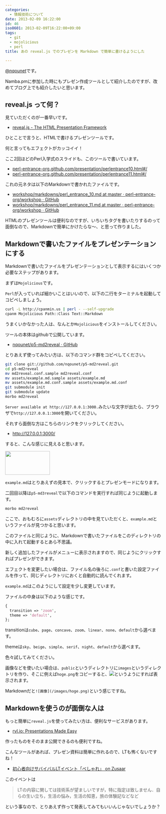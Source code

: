 ```yaml
---
categories:
  - 情報技術について
date: 2013-02-09 16:22:00
id: 46
iso8601: 2013-02-09T16:22:00+09:00
tags:
  - git
  - mojolicious
  - perl
title: あの reveal.js でのプレゼンを Markdown で簡単に書けるようにした

---
```


<p><a href="https://twitter.com/nqounet">@nqounet</a>です。</p>

<p>Namba.pmに参加した時にもプレゼン作成ツールとして紹介したのですが、改めてブログ上でも紹介したいと思います。</p>

<h2>reveal.js って何？</h2>

<p>見ていただくのが一番早いです。</p>

<ul>
<li><a href="http://lab.hakim.se/reveal-js/#/">reveal.js - The HTML Presentation Framework</a></li>
</ul>

<p>ひとことで言うと、HTMLで書けるプレゼンツールです。</p>

<p>何と言ってもエフェクトがカッコイイ！</p>

<p>ここ2回ほどのPerl入学式のスライドも、このツールで書いています。</p>

<ul>
<li><a href="http://www.perl-entrance.org/2012/handout/perlentrance10.html#/">perl-entrance-org.github.com/presentation/perlentrance10.html#/</a></li>
<li><a href="http://www.perl-entrance.org/2012/handout/perlentrance11.html#/">perl-entrance-org.github.com/presentation/perlentrance11.html#/</a></li>
</ul>

<p>これの元ネタは以下のMarkdownで書かれたファイルです。</p>

<ul>
<li><a href="https://github.com/perl-entrance-org/workshop/blob/master/markdowns/perl_entrance_10.md">workshop/markdowns/perl_entrance_10.md at master · perl-entrance-org/workshop · GitHub</a></li>
<li><a href="https://github.com/perl-entrance-org/workshop/blob/master/markdowns/perl_entrance_11.md">workshop/markdowns/perl_entrance_11.md at master · perl-entrance-org/workshop · GitHub</a></li>
</ul>

<p>HTMLのプレゼンツールは便利なのですが、いちいちタグを書いたりするのって面倒なので、Markdownで簡単にかけたらな〜、と思って作りました。</p>

<h2>Markdownで書いたファイルをプレゼンテーションにする</h2>

<p>Markdownで書いたファイルをプレゼンテーションとして表示するにはいくつか必要なステップがあります。</p>

<p>まずは<code>Mojolicious</code>です。</p>

<p><code>Perl</code>が入っていれば細かいことはいいので、以下の二行をターミナルを起動してコピペしましょう。</p>

```bash
curl -L http://cpanmin.us | perl - --self-upgrade
cpanm Mojolicious Path::Class Text::Markdown
```

<p>うまくいかなかった人は、なんとか<code>Mojolicious</code>をインストールしてください。</p>

<p>ツールの本体はgithubで公開しています。</p>

<ul>
<li><a href="https://github.com/nqounet/p5-md2reveal">nqounet/p5-md2reveal · GitHub</a></li>
</ul>

<p>とりあえず使ってみたい方は、以下のコマンド群をコピペしてください。</p>

```bash
git clone git://github.com/nqounet/p5-md2reveal.git
cd p5-md2reveal
mv md2reveal.conf.sample md2reveal.conf
mv assets/example.md.sample assets/example.md
mv assets/example.md.conf.sample assets/example.md.conf
git submodule init
git submodule update
morbo md2reveal
```

<p><code>Server available at http://127.0.0.1:3000.</code>みたいな文字が出たら、ブラウザで<code>http://127.0.0.1:3000</code>を開いてください。</p>

<p>それすら面倒な方はこちらのリンクをクリックしてください。</p>

<ul>
<li><a href="http://127.0.0.1:3000/">http://127.0.0.1:3000/</a></li>
</ul>

<p>すると、こんな感じに見えると思います。</p>

<p><img src="https://lh6.googleusercontent.com/-AUcCme1Ng6o/URXudi_OCII/AAAAAAAAAW4/8IWVWgXlbMs/s144/toppage.png" height="76" width="144" /></p>

<p><code>example.md</code>はとりあえずの見本で、クリックするとプレゼンモードになります。</p>

<p>二回目以降は<code>p5-md3reveal</code>で以下のコマンドを実行すれば同じように起動します。</p>

```default
morbo md2reveal
```

<p>ここで、おもむろに<code>assets</code>ディレクトリの中を見ていただくと、<code>example.md</code>というファイルが見つかると思います。</p>

<p>このファイルと同じように、Markdownで書いたファイルをこのディレクトリの中に入れて起動するとあら不思議。</p>

<p>新しく追加したファイルがメニューに表示されますので、同じようにクリックすればプレゼンができます。</p>

<p>エフェクトを変更したい場合は、ファイル名の後ろに<code>.conf</code>と書いた設定ファイルを作って、同じディレクトリにおくと自動的に読んでくれます。</p>

<p><code>example.md</code>はこのようにして設定を少し変更しています。</p>

<p>ファイルの中身は以下のような感じです。</p>

```perl
{
  transition => 'zoom',
  theme => 'default',
};
```

<p>transitionは<code>cube</code>、<code>page</code>、<code>concave</code>、<code>zoom</code>、<code>linear</code>、<code>none</code>、<code>default</code>から選べます。</p>

<p>themeは<code>sky</code>、<code>beige</code>、<code>simple</code>、<code>serif</code>、<code>night</code>、<code>default</code>から選べます。</p>

<p>色々試してみてください。</p>

<p>画像などを使いたい場合は、<code>public</code>というディレクトリに<code>images</code>というディレクトリを作り、そこに例えば<code>hoge.png</code>をコピーすると、<code><img src="/images/hoge.png" /></code>というようにすれば表示されます。</p>

<p>Markdownだと<code>![画像](/images/hoge.png)</code>という感じですね。</p>

<h2>Markdownを使うのが面倒な人は</h2>

<p>もっと簡単に<code>reveal.js</code>を使ってみたい方は、便利なサービスがあります。</p>

<ul>
<li><a href="http://www.rvl.io/">rvl.io: Presentations Made Easy</a></li>
</ul>

<p>作ったものをそのまま公開できるのも便利ですね。</p>

<p>こんなツールがあれば、プレゼン資料は簡単に作れるので、LTも怖くないですね！</p>

<ul>
<li><a href="http://www.zusaar.com/event/510058">初心者向けサバイバルLTイベント「べしゃれ」 on Zusaar</a></li>
</ul>

<p>このイベントは</p>

<blockquote>
  <p>LTの内容に関しては技術系が望ましいですが，特に指定は致しません．自らの生い立ち，生活の悩み，生活の知恵，旅の体験記などなど</p>
</blockquote>

<p>という事なので、とりあえず作って発表してみてもいいんじゃないでしょうか？</p>
    	